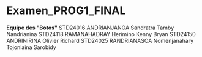# Examen_PROG1_FINAL 
__Equipe des "Botos"__
STD24016    ANDRIANJANOA Sandratra Tamby Nandrianina
STD24118    RAMANAHADRAY Herimino Kenny Bryan
STD24150    ANDRINIRINA Olivier Richard
STD24025 	RANDRIANASOA Nomenjanahary Tojoniaina Sarobidy